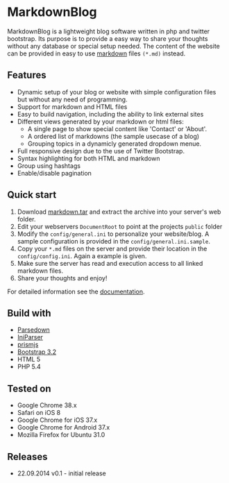 <!--
	author = <a href="https://github.com/phgamper" target="_blank">phgamper</a>
	published = 2014-09-28
	categories = markdown blog;readme
	meta = description => README.md of MarkdownBlog
	meta = keywords => markdown,readme
	meta = author => phgamper
	meta = copyright => GPL v3.0 License
	meta = viewport => width=device-width, initial-scale=1.0
-->

# MarkdownBlog

MarkdownBlog is a lightweight blog software written in php and twitter bootstrap. Its purpose is to provide a easy way to share your thoughts without any database or special setup needed.
The content of the website can be provided in easy to use [markdown](http://de.wikipedia.org/wiki/Markdown) files `(*.md)` instead. 

## Features
- Dynamic setup of your blog or website with simple configuration files but without any need of programming.
- Support for markdown and HTML files
- Easy to build navigation, including the ability to link external sites
- Different views generated by your markdown or html files:
  - A single page to show special content like 'Contact' or 'About'.
  - A ordered list of markdowns (the sample usecase of a blog)
  - Grouping topics in a dynamicly generated dropdown menue.
- Full responsive design due to the use of Twitter Bootstrap.
- Syntax highlighting for both HTML and markdown
- Group using hashtags
- Enable/disable pagination 

## Quick start

1. Download [markdown.tar](https://github.com/phgamper/markdown_blog/releases) and extract the archive into your server's web folder. 
2. Edit your webservers `DocumentRoot` to point at the projects `public` folder
3. Modify the `config/general.ini` to personalize your website/blog. A sample configuration is provided in the `config/general.ini.sample`.
4. Copy your `*.md` files on the server and provide their location in the `config/config.ini`. Again a example is given. 
5. Make sure the server has read and execution access to all linked markdown files.
6. Share your thoughts and enjoy!

For detailed information see the [documentation](https://github.com/phgamper/markdown_blog/blob/master/doc.md).

## Build with

- [Parsedown](http://parsedown.org)
- [IniParser](https://github.com/austinhyde/IniParser)
- [prismjs](http://prismjs.com/index.html)
- [Bootstrap 3.2](http://getbootstrap.com)
- HTML 5
- PHP 5.4

## Tested on

- Google Chrome 38.x
- Safari on iOS 8
- Google Chrome for iOS 37.x
- Google Chrome for Android 37.x
- Mozilla Firefox for Ubuntu 31.0

## Releases

- 22.09.2014  v0.1 - initial release
